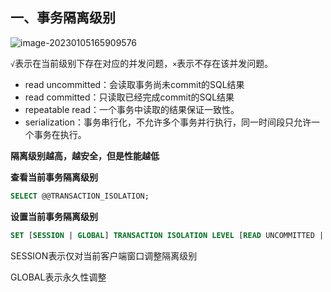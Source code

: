 ## 一、事务隔离级别

![image-20230105165909576](C:\Users\DELL\Desktop\日常学习笔记\dailyStudyNote\mysql学习\image-20230105165909576.png)

`√`表示在当前级别下存在对应的并发问题，`×`表示不存在该并发问题。

- read uncommitted：会读取事务尚未commit的SQL结果
- read committed：只读取已经完成commit的SQL结果
- repeatable read：一个事务中读取的结果保证一致性。
- serialization：事务串行化，不允许多个事务并行执行，同一时间段只允许一个事务在执行。

**隔离级别越高，越安全，但是性能越低**



 **查看当前事务隔离级别**

```sql
SELECT @@TRANSACTION_ISOLATION;
```

**设置当前事务隔离级别**

```sql
SET [SESSION | GLOBAL] TRANSACTION ISOLATION LEVEL [READ UNCOMMITTED | READ COMMITTED | REPEATABLE READ | SERIALIZABLE]
```

SESSION表示仅对当前客户端窗口调整隔离级别

GLOBAL表示永久性调整



